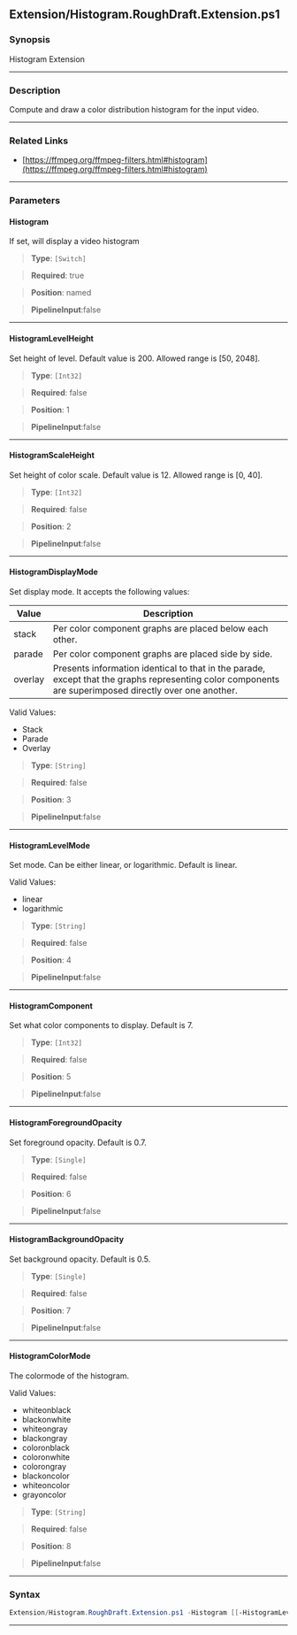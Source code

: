 
Extension/Histogram.RoughDraft.Extension.ps1
--------------------------------------------
### Synopsis
Histogram Extension

---
### Description

Compute and draw a color distribution histogram for the input video.

---
### Related Links
* [https://ffmpeg.org/ffmpeg-filters.html#histogram](https://ffmpeg.org/ffmpeg-filters.html#histogram)



---
### Parameters
#### **Histogram**

If set, will display a video histogram



> **Type**: ```[Switch]```

> **Required**: true

> **Position**: named

> **PipelineInput**:false



---
#### **HistogramLevelHeight**

Set height of level. Default value is 200. Allowed range is [50, 2048].



> **Type**: ```[Int32]```

> **Required**: false

> **Position**: 1

> **PipelineInput**:false



---
#### **HistogramScaleHeight**

Set height of color scale. Default value is 12. Allowed range is [0, 40].



> **Type**: ```[Int32]```

> **Required**: false

> **Position**: 2

> **PipelineInput**:false



---
#### **HistogramDisplayMode**

Set display mode. It accepts the following values:

|Value  |Description                                            |
|-------|-------------------------------------------------------|
|stack  |Per color component graphs are placed below each other.|
|parade |Per color component graphs are placed side by side.    |
|overlay| Presents information identical to that in the parade, except that the graphs representing color components are superimposed directly over one another. |



Valid Values:

* Stack
* Parade
* Overlay



> **Type**: ```[String]```

> **Required**: false

> **Position**: 3

> **PipelineInput**:false



---
#### **HistogramLevelMode**

Set mode. Can be either linear, or logarithmic. Default is linear.



Valid Values:

* linear
* logarithmic



> **Type**: ```[String]```

> **Required**: false

> **Position**: 4

> **PipelineInput**:false



---
#### **HistogramComponent**

Set what color components to display. Default is 7.



> **Type**: ```[Int32]```

> **Required**: false

> **Position**: 5

> **PipelineInput**:false



---
#### **HistogramForegroundOpacity**

Set foreground opacity. Default is 0.7.



> **Type**: ```[Single]```

> **Required**: false

> **Position**: 6

> **PipelineInput**:false



---
#### **HistogramBackgroundOpacity**

Set background opacity. Default is 0.5.



> **Type**: ```[Single]```

> **Required**: false

> **Position**: 7

> **PipelineInput**:false



---
#### **HistogramColorMode**

The colormode of the histogram.



Valid Values:

* whiteonblack
* blackonwhite
* whiteongray
* blackongray
* coloronblack
* coloronwhite
* colorongray
* blackoncolor
* whiteoncolor
* grayoncolor



> **Type**: ```[String]```

> **Required**: false

> **Position**: 8

> **PipelineInput**:false



---
### Syntax
```PowerShell
Extension/Histogram.RoughDraft.Extension.ps1 -Histogram [[-HistogramLevelHeight] <Int32>] [[-HistogramScaleHeight] <Int32>] [[-HistogramDisplayMode] <String>] [[-HistogramLevelMode] <String>] [[-HistogramComponent] <Int32>] [[-HistogramForegroundOpacity] <Single>] [[-HistogramBackgroundOpacity] <Single>] [[-HistogramColorMode] <String>] [<CommonParameters>]
```
---



